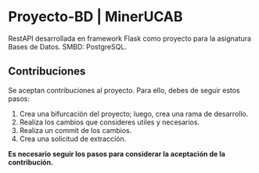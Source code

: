 # Proyecto-BD | MinerUCAB
RestAPI desarrollada en framework Flask como proyecto para la asignatura Bases de Datos.
SMBD: PostgreSQL.

## Contribuciones 

Se aceptan contribuciones al proyecto. Para ello, debes de seguir estos pasos:
1. Crea una bifurcación del proyecto; luego, crea una rama de desarrollo. 
2. Realiza los cambios que consideres utiles y necesarios.
3. Realiza un commit de los cambios.
4. Crea una solicitud de extracción.

**Es necesario seguir los pasos para considerar la aceptación de la contribución.** 
   
